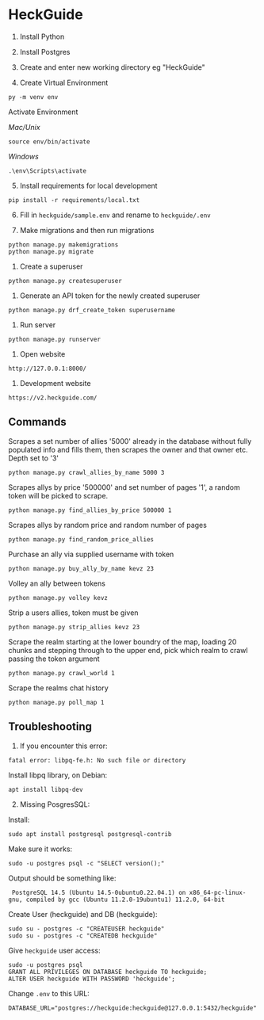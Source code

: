 # HeckGuide
1. Install Python

2. Install Postgres

3. Create and enter new working directory eg "HeckGuide"

4. Create Virtual Environment 
```
py -m venv env
```

Activate Environment

*Mac/Unix*
```
source env/bin/activate
```

*Windows*
```
.\env\Scripts\activate
```

5. Install requirements for local development
```
pip install -r requirements/local.txt
```

6. Fill in ```heckguide/sample.env``` and rename to ```heckguide/.env```

7. Make migrations and then run migrations
```
python manage.py makemigrations
python manage.py migrate
```

1. Create a superuser
```
python manage.py createsuperuser
```

1. Generate an API token for the newly created superuser
```
python manage.py drf_create_token superusername
```

1.  Run server
```
python manage.py runserver
```

1.  Open website
```
http://127.0.0.1:8000/
```

1.  Development website
```
https://v2.heckguide.com/
```

## Commands 
Scrapes a set number of allies '5000' already in the database without fully populated info and fills them, then scrapes the owner and that owner etc. Depth set to '3'
```
python manage.py crawl_allies_by_name 5000 3
```

Scrapes allys by price '500000' and set number of pages '1', a random token will be picked to scrape.
```
python manage.py find_allies_by_price 500000 1
```

Scrapes allys by random price and random number of pages
```
python manage.py find_random_price_allies
```

Purchase an ally via supplied username with token
```
python manage.py buy_ally_by_name kevz 23
```

Volley an ally between tokens
```
python manage.py volley kevz
```

Strip a users allies, token must be given
```
python manage.py strip_allies kevz 23
```

Scrape the realm starting at the lower boundry of the map, loading 20 chunks and stepping through to the upper end, pick which realm to crawl passing the token argument
```
python manage.py crawl_world 1
```

Scrape the realms chat history
```
python manage.py poll_map 1
```

## Troubleshooting
1. If you encounter this error:
```
fatal error: libpq-fe.h: No such file or directory
```

Install libpq library, on Debian:
```
apt install libpq-dev
```

2. Missing PosgresSQL:

Install:
```
sudo apt install postgresql postgresql-contrib
```

Make sure it works:
```
sudo -u postgres psql -c "SELECT version();"
```

Output should be something like:
```
 PostgreSQL 14.5 (Ubuntu 14.5-0ubuntu0.22.04.1) on x86_64-pc-linux-gnu, compiled by gcc (Ubuntu 11.2.0-19ubuntu1) 11.2.0, 64-bit
```

Create User (heckguide) and DB (heckguide):
```
sudo su - postgres -c "CREATEUSER heckguide"
sudo su - postgres -c "CREATEDB heckguide"
```

Give `heckguide` user access:
```
sudo -u postgres psql
GRANT ALL PRIVILEGES ON DATABASE heckguide TO heckguide;
ALTER USER heckguide WITH PASSWORD 'heckguide';
```

Change `.env` to this URL:
```
DATABASE_URL="postgres://heckguide:heckguide@127.0.0.1:5432/heckguide"
```
